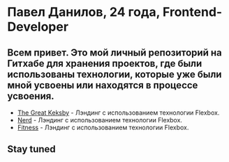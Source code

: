 # Павел Данилов, 24 года, Frontend-Developer
## Всем привет. Это мой личный репозиторий на Гитхабе для хранения проектов, где были использованы технологии, которые уже были мной усвоены или находятся в процессе усвоения.
+ [The Great Keksby](https://papafreelancer.github.io/keks/ "The Great Keksby") - Лэндинг с использованием технологии Flexbox.
+ [Nerd](https://papafreelancer.github.io/nerds/ "Nerds") -  Лэндинг с использованием технологии Flexbox.
+ [Fitness](https://papafreelancer.github.io/nerds/ "Fitness") - Лэндинг с использованием технологии Flexbox.
## Stay tuned
